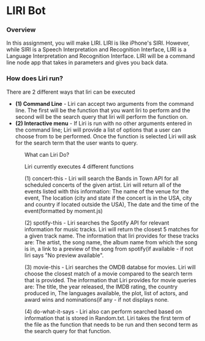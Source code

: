 <h1>LIRI Bot</h>


<h3><b>Overview</b></h3>

<p>In this assignment, you will make LIRI. LIRI is like iPhone's SIRI. However, while SIRI is a Speech Interpretation and Recognition Interface, LIRI is a Language Interpretation and Recognition Interface. LIRI will be a command line node app that takes in parameters and gives you back data.</p>

<h3><b>How does Liri run?</h3></b>

<p>There are 2 different ways that liri can be executed
<ul>
  <li><b>(1) Command Line</b> - Liri can accept two arguments from the command line. The first will be the function that you want liri to perform and the second will be the search query that liri will perform the function on.</li>

<li><b>(2) Interactive menu</b> - If Liri is run with no other arguments entered in the command line; Liri will provide a list of options that a user can choose from to be performed. Once the function is selected Liri will ask for the search term that the user wants to query.</li>
<ul>


What can Liri Do?

Liri currently executes 4 different functions

(1) concert-this - Liri will search the Bands in Town API for all scheduled concerts of the given artist. Liri will return all of the events listed with this information: The name of the venue for the event, The location (city and state if the concert is in the USA, city and country if located outside the USA), The date and the time of the event(formatted by moment.js)

(2) spotify-this - Liri searches the Spotify API for relevant information for music tracks. Liri will return the closest 5 matches for a given track name. The information that liri provides for these tracks are: The artist, the song name, the album name from which the song is in, a link to a preview of the song from spotify(if available - if not liri says "No preview available".

(3) movie-this - Liri searches the OMDB databse for movies. Liri will choose the closest match of a movie compared to the search term that is provided.  The information that Liri provides for movie queries are: The title, the year released, the IMDB rating, the country produced in, The languages available, the plot, list of actors, and award wins and nominations(if any - if not displays none.

(4) do-what-it-says - Liri also can perform searched based on information that is stored in Random.txt. Liri takes the first term of the file as the function that needs to be run and then second term as the search query for that function. 

